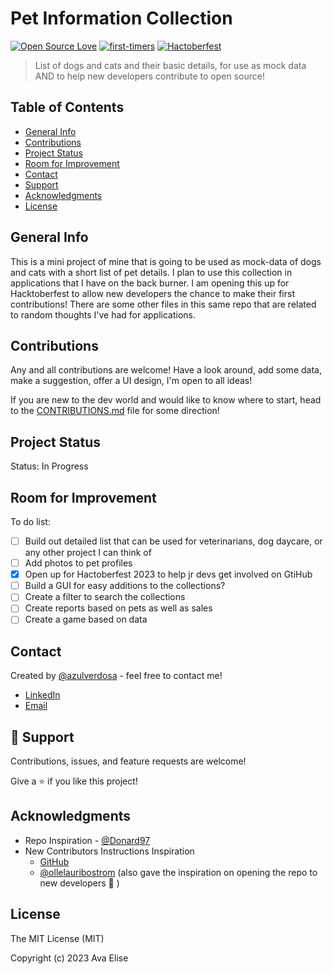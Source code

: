 # Pet Information Collection

[![Open Source Love](https://badges.frapsoft.com/os/v1/open-source.svg?v=103)](https://github.com/ellerbrock/open-source-badges/)
[![first-timers](https://badgen.net/badge/first-timers/friendly/blue)](https://www.firsttimersonly.com/)
[![Hactoberfest](https://badgen.net/badge/Hactoberfest/helloworld/yellow)](https://hacktoberfest.com/)

> List of dogs and cats and their basic details, for use as mock data AND to help new developers contribute to open source!

## Table of Contents

- [General Info](#general-information)
- [Contributions](#contributions)
- [Project Status](#project-status)
- [Room for Improvement](#room-for-improvement)
- [Contact](#contact)
- [Support](#🤝-support)
- [Acknowledgments](#acknowledgments)
- [License](#license)

## General Info

This is a mini project of mine that is going to be used as mock-data of dogs and cats with a short list of pet details. I plan to use this collection in applications that I have on the back burner. I am opening this up for Hacktoberfest to allow new developers the chance to make their first contributions! There are some other files in this same repo that are related to random thoughts I've had for applications.

## Contributions

Any and all contributions are welcome! Have a look around, add some data, make a suggestion, offer a UI design, I'm open to all ideas!

If you are new to the dev world and would like to know where to start, head to the [CONTRIBUTIONS.md](https://github.com/azulverdosa/pet_database/blob/main/CONTRIBUTING.md) file for some direction!

## Project Status

Status: In Progress

## Room for Improvement

To do list:

- [ ] Build out detailed list that can be used for veterinarians, dog daycare, or any other project I can think of
- [ ] Add photos to pet profiles
- [x] Open up for Hactoberfest 2023 to help jr devs get involved on GtiHub
- [ ] Build a GUI for easy additions to the collections?
- [ ] Create a filter to search the collections
- [ ] Create reports based on pets as well as sales
- [ ] Create a game based on data

## Contact

Created by [@azulverdosa](https://github.com/azulverdosa) - feel free to contact me!

- [LinkedIn](https://www.linkedin.com/in/avatorre/ 'linked')
- [Email](mailto:ellemocambo@gmail.com)

## 🤝 Support

Contributions, issues, and feature requests are welcome!

Give a ⭐️ if you like this project!

## Acknowledgments

- Repo Inspiration - [@Donard97](https://github.com/Donard97/vet-clinic-database)
- New Contributors Instructions Inspiration
  - [GitHub](https://github.com/firstcontributions/first-contributions)
  - [@ollelauribostrom](https://github.com/ollelauribostrom/rebus) (also gave the inspiration on opening the repo to new developers 🙏 )

## License

The MIT License (MIT)

Copyright (c) 2023 Ava Elise
